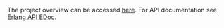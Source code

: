 The project overview can be accessed [here](blob/master/doc/overviewi-summary.html).
For API documentation see [Erlang API EDoc](blob/master/doc/index.html).
 

